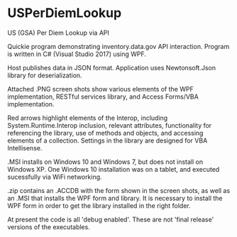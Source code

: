# USPerDiemLookup

US (GSA) Per Diem Lookup via API

Quickie program demonstrating inventory.data.gov API interaction. Program is written in C# (Visual Studio 2017) using WPF.

Host publishes data in JSON format. Application uses Newtonsoft.Json library for deserialization.

Attached .PNG screen shots show various elements of the WPF implementation, RESTful services library, and Access Forms/VBA implementation.

Red arrows highlight elements of the Interop, including System.Runtime.Interop inclusion, relevant attributes, functionality for referencing the library, use of methods and objects, and accessing elements of a collection. Settings in the library are designed for VBA Intellisense.

.MSI installs on Windows 10 and Windows 7, but does not install on Windows XP. One Windows 10 installation was on a tablet, and executed sucessfully via WiFi networking.

.zip contains an .ACCDB with the form shown in the screen shots, as well as an .MSI that installs the WPF form and library.  It is necessary to install the WPF form in order to get the library installed in the right folder.

At present the code is all 'debug enabled'.  These are not 'final release' versions of the executables.
